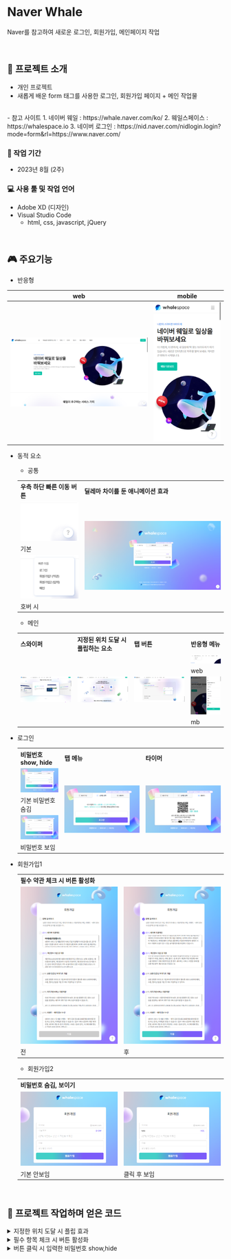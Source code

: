 # Naver Whale
Naver를 참고하여 새로운 로그인, 회원가입, 메인페이지 작업

<br>

## 📣 프로젝트 소개
- 개인 프로젝트
- 새롭게 배운 form 태그를 사용한 로그인, 회원가입 페이지 + 메인 작업물
<br>
- 참고 사이트
    1. 네이버 웨일 : https://whale.naver.com/ko/  
    2. 웨일스페이스 : https://whalespace.io  
    3. 네이버 로그인 : https://nid.naver.com/nidlogin.login?mode=form&rl=https://www.naver.com/  

### 📅 작업 기간
- 2023년 8월 (2주)

### 💻 사용 툴 및 작업 언어
- Adobe XD (디자인)
- Visual Studio Code
    - html, css, javascript, jQuery 

<br>

## 🎮 주요기능
- 반응형

|web|mobile|
|:---:|:---:|
|![image](./img/readme/web.png)|<img src="./img/readme/mb.png" width="300" alt="모바일 화면">|

- 동적 요소
  - 공통
  <table>
    <tr>
      <th>우측 하단 빠른 이동 버튼</th>
      <th>딜레마 차이를 둔 애니메이션 효과</th>
    </tr>
    <tr>
      <td><img src="./img/readme/common_default.png" alt="버튼 기본"></td>
      <td rowspan="4"><img src="./img/readme/common_animation.png" alt="애니메이션 효과 이미지"></td>
    </tr>
    <tr>
      <td>기본</td>
    </tr>
    <tr>
      <td><img src="./img/readme/common_hover.png" alt="버튼 호버"></td>
    </tr>
    <tr>
      <td>호버 시</td>
    </tr>
  </table>
    
  - 메인
  <table>
    <tr>
      <th>스와이퍼</th>
      <th>지정된 위치 도달 시 플립하는 요소</th>
      <th>탭 버튼</th>
      <th>반응형 메뉴</th>
    </tr>
    <tr>
      <td rowspan="4"><img src="./img/readme/main_swiper.png" alt="스와이퍼"></td>
      <td rowspan="4"><img src="./img/readme/main_flip.png" alt="플립"></td>
      <td rowspan="4"><img src="./img/readme/main_tab.png" alt="탭"></td>
      <td><img src="./img/readme/main_menu_web.png"  width="300px" alt="메뉴 웹"></td>
    </tr>
    <tr>
      <td>web</td>
    </tr>
    <tr>
      <td><img src="./img/readme/main_menu_mb.png" width="300px" alt="메뉴 모바일"></td>
    </tr>
    <tr>
      <td>mb</td>
    </tr>
  </table>

- 로그인
  <table>
    <tr>
      <th>비밀번호 show, hide</th>
      <th>탭 메뉴</th>
      <th>타이머</th>
    </tr>
    <tr>
      <td><img src="./img/readme/login_hide.png" width="250px" alt="비밀번호 숨김"></td>
      <td rowspan="4"><img src="./img/readme/login_number.png" alt="일회용 번호"></td>
      <td rowspan="4"><img src="./img/readme/login_qr.png" alt="qr로그인"></td>
    </tr>
    <tr>
      <td>기본 비밀번호 숨김</td>
    </tr>
    <tr>
      <td><img src="./img/readme/login_show.png" width="250px" alt="비밀번호 보임"></td>
    </tr>
    <tr>
      <td>
        비밀번호 보임
      </td>
    </tr>
  </table>
    
- 회원가입1
  <table>
    <tr>
      <th colspan="2">필수 약관 체크 시 버튼 활성화</th>
    </tr>
    <tr>
      <td><img src="./img/readme/join1_ disabled.png" width="300" alt="버튼 비활성화"></td>
      <td><img src="./img/readme/join1_abled.png" width="300" alt="버튼 활성화"></td>
    </tr>
    <tr>
      <td>전</td>
      <td>후</td>
    </tr>
  </table>

  - 회원가입2
  <table>
    <tr>
      <th colspan="2">비밀번호 숨김, 보이기</th>
    </tr>
    <tr>
      <td><img src="./img/readme/join2_before.png" width="300" alt="비밀번호 안보임"></td>
      <td><img src="./img/readme/join2_after.png" width="300" alt="비밀번호 보임"></td>
    </tr>
    <tr>
      <td>기본 안보임</td>
      <td>클릭 후 보임</td>
    </tr>
  </table>

<br>

## 📌 프로젝트 작업하며 얻은 코드
<details>
  <summary>지정한 위치 도달 시 플립 효과</summary>
  <br>

  1. 현재 스크롤 위치에 스크롤 임계값(scrollHeight)를 더한 것보다 작거나 같은 경우, 코드 실행
  2. animationName 속성 'flip' 사용

      ```javascript
      $(document).ready(function() {
        $(window).scroll(function() {
          let scrollHeight = 400;
          let currentScroll = $(this).scrollTop();

          $('#adoption .adoption_inner .item_container .item_wrap').children('.item_img').each(function() {
            if ($(this).offset().top <= currentScroll + scrollHeight) {
              $(this).css({animationName: 'flip',});
            } else {
              $(this).css({animationName: 'none',});
            }
          });
        });
      });
      ```
</details>

<details>
  <summary>필수 항목 체크 시 버튼 활성화</summary>
  <br>

  1. prop() : HTML 요소의 속성 값을 가져오거나 설정하기 위해 사용된다. 주로 폼 요소, 체크박스, 라디오 버튼, 속성 상태를 다룰 때 사용
  2. trigger() : 특정 DOM 요소에서 정의된 이벤트(ex: click, mouseover, 사용자 지정 이벤트 등)를 강제로 발생

      ```javascript
        $("input.essential").on("change", function() {
            let allChecked = true;
            $("input.essential").each(function() { //선택한 요소들을 하나씩 반복하면서 각 요소에 대해 특정 동작을 수행
              if (!$(this).prop("checked")) {//checked가 아닐 시 false
                allChecked = false;
              }
            });

            if (allChecked) {//allChecked가 true이면
              $("input[type='submit']").removeAttr("disabled").addClass('on');
            } else {
              $("input[type='submit']").attr("disabled", "disabled").removeClass('on');
            }
          });
        $(".essential").trigger("change");    
      ```
</details>

<details>
  <summary>버튼 클릭 시 입력한 비밀번호 show,hide</summary>
  <br>

  1. 클릭 이벤트 if ($("#pw").attr("type") == "password") //#pw의 속성 type이 password면 참
  2. 참일 시 타입을 text로 바꾸고 이벤트 타겟 text는 HIDE로 변경

      ```javascript
        $('.show').on('click',function(){
          if ($("#pw").attr("type") == "password") {
            $("#pw").attr("type", "text");
            $($(this)).text("HIDE");
          } else {
            $("#pw").attr("type", "password");
            $($(this)).text("SHOW");
          }
        });
      ```
</details>